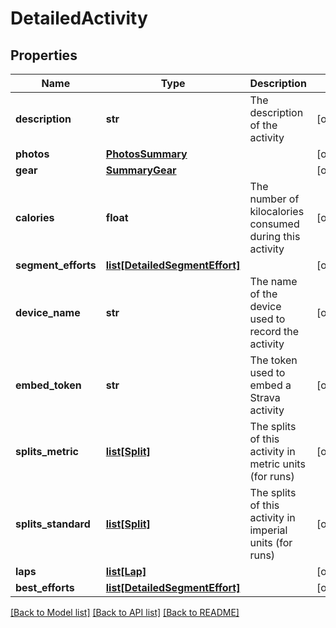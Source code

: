 # DetailedActivity

## Properties
Name | Type | Description | Notes
------------ | ------------- | ------------- | -------------
**description** | **str** | The description of the activity | [optional] 
**photos** | [**PhotosSummary**](PhotosSummary.md) |  | [optional] 
**gear** | [**SummaryGear**](SummaryGear.md) |  | [optional] 
**calories** | **float** | The number of kilocalories consumed during this activity | [optional] 
**segment_efforts** | [**list[DetailedSegmentEffort]**](DetailedSegmentEffort.md) |  | [optional] 
**device_name** | **str** | The name of the device used to record the activity | [optional] 
**embed_token** | **str** | The token used to embed a Strava activity | [optional] 
**splits_metric** | [**list[Split]**](Split.md) | The splits of this activity in metric units (for runs) | [optional] 
**splits_standard** | [**list[Split]**](Split.md) | The splits of this activity in imperial units (for runs) | [optional] 
**laps** | [**list[Lap]**](Lap.md) |  | [optional] 
**best_efforts** | [**list[DetailedSegmentEffort]**](DetailedSegmentEffort.md) |  | [optional] 

[[Back to Model list]](../README.md#documentation-for-models) [[Back to API list]](../README.md#documentation-for-api-endpoints) [[Back to README]](../README.md)

